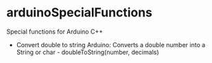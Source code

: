 # arduinoSpecialFunctions
Special functions for Arduino C++

* Convert double to string Arduino: 
  Converts a double number into a String or char - doubleToString(number, decimals)
